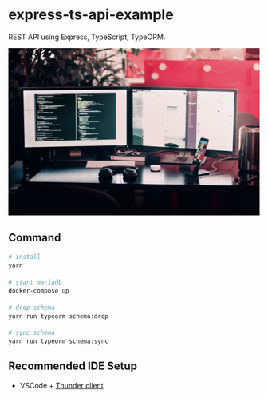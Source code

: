 # express-ts-api-example

REST API using Express, TypeScript, TypeORM.

![Desktop img](./desktop.jpg)

## Command

```bash
# install
yarn

# start mariadb
docker-compose up

# drop schema
yarn run typeorm schema:drop

# sync schema
yarn run typeorm schema:sync
```

## Recommended IDE Setup

- VSCode + [Thunder client](https://marketplace.visualstudio.com/items?itemName=rangav.vscode-thunder-client)
